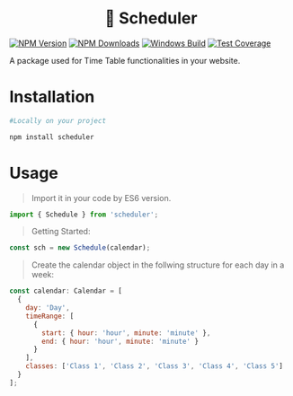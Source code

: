 <h1 align="center">
 📅 Scheduler
</h1>

[![NPM Version][npm-image]][npm-url]
[![NPM Downloads][downloads-image]][downloads-url]
[![Windows Build][appveyor-image]][appveyor-url]
[![Test Coverage][coveralls-image]][coveralls-url]

A package used for Time Table functionalities in your website.

# Installation

```sh
#Locally on your project

npm install scheduler
```

# Usage

> Import it in your code by ES6 version.

```javascript
import { Schedule } from 'scheduler';
```

> Getting Started:

```javascript
const sch = new Schedule(calendar);
```

> Create the calendar object in the follwing structure for each day in a week:

```javascript
const calendar: Calendar = [
  {
    day: 'Day',
    timeRange: [
      {
        start: { hour: 'hour', minute: 'minute' },
        end: { hour: 'hour', minute: 'minute' }
      }
    ],
    classes: ['Class 1', 'Class 2', 'Class 3', 'Class 4', 'Class 5']
  }
];
```


<!-- > getDayNumber()<br /><br />
> getClasses()<br/><br />
> getPeriodNumber()<br /><br />
> getClass()<br /><br />
> getCurrentClass()<br /><br />
> getNextClass()<br /><br />
> getLaterClass()
const { default: Schedule } = require('./index');
const { Day } = require('./types');

const calendar = [
  { day: Day.Sunday, timeRange: [], classes: [] },
  {
    day: 'Monday',
    timeRange: [
      { start: { hour: 9, minute: 30 }, end: { hour: 10, minute: 30 } },
      { start: { hour: 10, minute: 45 }, end: { hour: 11, minute: 45 } },
      { start: { hour: 12, minute: 0 }, end: { hour: 13, minute: 0 } },
      { start: { hour: 14, minute: 15 }, end: { hour: 15, minute: 15 } },
      { start: { hour: 15, minute: 30 }, end: { hour: 16, minute: 30 } }
    ],
    classes: ['A', 'B', 'C', 'D', 'E']
  },
  {
    day: 'Tuesday',
    timeRange: [
      { start: { hour: 9, minute: 30 }, end: { hour: 10, minute: 30 } },
      { start: { hour: 10, minute: 45 }, end: { hour: 11, minute: 45 } },
      { start: { hour: 12, minute: 0 }, end: { hour: 13, minute: 0 } },
      { start: { hour: 14, minute: 15 }, end: { hour: 15, minute: 15 } },
      { start: { hour: 15, minute: 30 }, end: { hour: 16, minute: 30 } }
    ],
    classes: ['A', 'B', 'C', 'D', 'E']
  },
  {
    day: 'Wednesday',
    timeRange: [
      { start: { hour: 9, minute: 30 }, end: { hour: 10, minute: 30 } },
      { start: { hour: 10, minute: 45 }, end: { hour: 11, minute: 45 } },
      { start: { hour: 12, minute: 0 }, end: { hour: 13, minute: 0 } },
      { start: { hour: 14, minute: 15 }, end: { hour: 15, minute: 15 } },
      { start: { hour: 15, minute: 30 }, end: { hour: 16, minute: 30 } }
    ],
    classes: ['A', 'B', 'C', 'D', 'E']
  },
  {
    day: 'Thursday',
    timeRange: [
      { start: { hour: 9, minute: 30 }, end: { hour: 10, minute: 30 } },
      { start: { hour: 10, minute: 45 }, end: { hour: 11, minute: 45 } },
      { start: { hour: 12, minute: 0 }, end: { hour: 13, minute: 0 } },
      { start: { hour: 14, minute: 15 }, end: { hour: 15, minute: 15 } },
      { start: { hour: 15, minute: 30 }, end: { hour: 16, minute: 30 } }
    ],
    classes: ['A', 'B', 'C', 'D', 'E']
  },
  {
    day: 'Friday',
    timeRange: [
      { start: { hour: 9, minute: 30 }, end: { hour: 10, minute: 30 } },
      { start: { hour: 10, minute: 45 }, end: { hour: 11, minute: 45 } },
      { start: { hour: 12, minute: 0 }, end: { hour: 13, minute: 0 } },
      { start: { hour: 14, minute: 15 }, end: { hour: 15, minute: 15 } },
      { start: { hour: 15, minute: 30 }, end: { hour: 16, minute: 30 } }
    ],
    classes: ['A', 'B', 'C', 'D', 'E']
  },
  {
    day: 'Saturday',
    timeRange: [],
    classes: []
  }
];

const sch = new Schedule(calendar);

console.log(sch.getClassTable());

console.table({
  'Current period no.': sch.getPeriodNumber(),
  'Current period': sch.getCurrentClass({ useMeaningfulMessage: true }),
  'Next w/o next day': sch.getNextClass(),
  'Later w/o next day': sch.getLaterClass(),
  'Next w/ next day': sch.getNextClass({ allowNextDay: true }),
  'Later w/ next day': sch.getLaterClass({ allowNextDay: true })
});
 -->

[npm-image]: https://img.shields.io/npm/v/express.svg
[npm-url]: https://npmjs.org/package/express
[downloads-image]: https://img.shields.io/npm/dm/express.svg
[downloads-url]: https://npmcharts.com/compare/express?minimal=true
[travis-image]: https://img.shields.io/travis/expressjs/express/master.svg?label=linux
[travis-url]: https://travis-ci.org/expressjs/express
[appveyor-image]: https://img.shields.io/appveyor/ci/dougwilson/express/master.svg?label=windows
[appveyor-url]: https://ci.appveyor.com/project/dougwilson/express
[coveralls-image]: https://img.shields.io/coveralls/expressjs/express/master.svg
[coveralls-url]: https://coveralls.io/r/expressjs/express?branch=master
